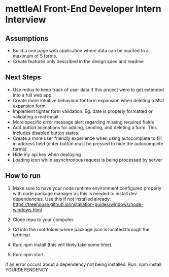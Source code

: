 # mettleAI Front-End Developer Intern Interview

## Assumptions

- Build a one page web application where data can be inputed to a maximum of 5 forms.
- Create features only described in the design spec and readme

## Next Steps

- Use redux to keep track of user data if this project were to get extended into a full web app
- Create more intuitive behaviour for form expansion when deleting a MUI expansion form.
- Implement tighter form validation. Eg: date is properly formatted or validating a real email
- More specific error message alert regarding missing required fields
- Add button animations for adding, sending, and deleting a form. This includes disabled button states. 
- Create a more user friendly experience when using autocomplete to fill in address field (enter button must be pressed to hide the autocomplete forms)
- Hide my api key when deploying
- Loading icon while asynchronous request is being processed by server

## How to run

1. Make sure to have your node runtime environment configured properly with node package manager as this is needed to install dev dependencies.
Use this if not installed already: https://treehouse.github.io/installation-guides/windows/node-windows.html

2. Clone repo to your computer.

3. Cd into the root folder where package.json is located through the terminal.

4. Run: npm install (this will likely take some time).

5. Run: npm start.

if an error occurs about a dependency not being installed. Run: npm install YOURDEPENDENCY
